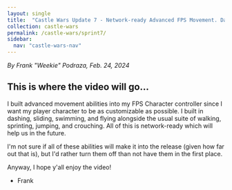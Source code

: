 ```yaml
---
layout: single
title:  "Castle Wars Update 7 - Network-ready Advanced FPS Movement. Dashing, Sliding, Swimming, and Flying"
collection: castle-wars
permalink: /castle-wars/sprint7/
sidebar:
  nav: "castle-wars-nav"
---
```


_By Frank "Weekie" Podraza, Feb. 24, 2024_

This is where the video will go...
---

I built advanced movement abilities into my FPS Character controller since I want my player character to be as customizable as possible. I built in dashing, sliding, swimming, and flying alongside the usual suite of walking, sprinting, jumping, and crouching. All of this is network-ready which will help us in the future.

I'm not sure if all of these abilities will make it into the release (given how far out that is), but I'd rather turn them off than not have them in the first place.

Anyway, I hope y'all enjoy the video!
- Frank

